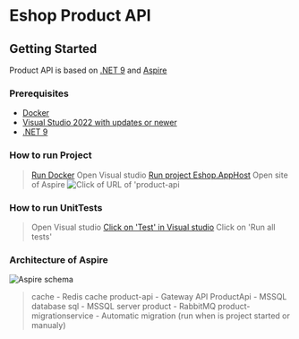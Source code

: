 # Eshop Product API

## Getting Started

Product API is based on [.NET 9](https://learn.microsoft.com/en-us/dotnet/core/whats-new/dotnet-9/overview) and [Aspire](https://learn.microsoft.com/en-us/dotnet/aspire/get-started/aspire-overview)


### Prerequisites

- [Docker](https://docs.docker.com/engine/install/)
- [Visual Studio 2022 with updates or newer](https://visualstudio.microsoft.com/vs/)
- [.NET 9](https://dotnet.microsoft.com/en-us/download/dotnet/9.0)



### How to run Project

> [Run Docker](https://www.docker.com/blog/getting-started-with-docker-desktop/)
> Open Visual studio 
> [Run project Eshop.AppHost](https://learn.microsoft.com/en-us/visualstudio/get-started/csharp/run-program?view=vs-2022)
> Open site of Aspire
> ![Click of URL of 'product-api](img/show_api.jpg)

### How to run UnitTests
> Open Visual studio
> [Click on 'Test' in Visual studio](https://learn.microsoft.com/en-us/visualstudio/test/run-unit-tests-with-test-explorer?view=vs-2022) 
> Click on 'Run all tests'


### Architecture of Aspire
![Aspire schema](img/aspire_structure.jpg)
> cache - Redis cache
> product-api - Gateway API
> ProductApi - MSSQL database
> sql - MSSQL server
> product - RabbitMQ
> product-migrationservice - Automatic migration (run when is project started or manualy)